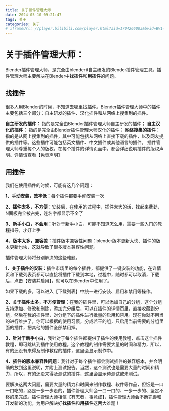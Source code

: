```yaml
---
title: 关于插件管理大师
date: 2024-05-10 09:21:47
tags: 关于
categories: 关于
# iframeUrl: //player.bilibili.com/player.html?aid=1704266003&bvid=BV14T421Q725&cid=1538326188&p=1
---
```

# 关于插件管理大师：

Blender插件管理大师，是完全由blenderit自主研发的Blender插件管理工具。插件管理大师主要解决在Blender中<b>找插件</b>和<b>用插件</b>的问题。

## 找插件
很多人用Blender的时候，不知道去哪里找插件。Blender插件管理大师中的插件主要包括三个部分：自主研发的插件、汉化插件和从网络上搜集到的插件。

<b>自主研发的插件：</b> 指的是完全由Blender插件管理大师自主研发的插件；
<b>自主汉化的插件：</b> 指的是完全由Blender插件管理大师汉化的插件；
<b>网络搜集的插件：</b> 指的是从网上搜集到的插件，其中可能包括从网络上直接下载的插件，以及网友提供的插件等。这些插件可能包括英文插件、中文插件或其他语言的插件。
插件管理大师尊重每个人的版权，在每个插件的详情页面中，都会详细说明插件的版权声明。详情请查看【免责声明】



## 用插件
我们在使用插件的时候，可能有这几个问题：

<b>1、手动安装，效率低：</b>每个插件都要手动安装一次

<b>2、插件太多，不方便：</b>安装后，在使用的过程中，插件太大的话，找起来费劲，N面板完全被占完，连名字都显示不全了

<b>3、新手小白，不会用：</b>针对于新手小白，可能不知道怎么用，需要一些入门的教程指导，才好上手

<b>4、版本太多，兼容差：</b>插件版本兼容性问题：blender版本更新太快、插件的版本更新也块，这就导致了很多版本兼容性问题。

插件管理大师将分别解决的这些难题。

<b>1、关于插件的安装：</b>插件市场里的每个插件，都提供了一键安装的功能，在详情页和下载列表页都可以直接将插件下载到本地，过程中，随时都可以取消，下载后，点击【安装并启用】，就可以在Blender中使用了。


如果下载的多，可以进入【下载列表】中统一进行安装、启用和禁用等操作。

<b>2、关于插件太多，不方便管理：</b>在我的插件里，可以添加自己的分组，这个分组支持添加、修改和删除，添加完分组后，可以在插件的详情页里，直接收藏到分组，然后在我的插件里，对分组下的插件进行批量的启用和禁用。现在你就不用当的进行维护了，你可以根据的使用习惯，分成若干的组，只启用当前需要的分组里面的插件，把其他的插件全部禁用掉。

<b>3、针对于新手小白，</b>我针对于每个插件都提供了插件的使用教程，点击这个插件教程，即可跳转到插件使用教程。这个教程的制作需要大量的时间和精力，所以，有的还没有来得及制作教程的插件，这里会显示制作中。

<b>4、插件的版本兼容性问题：</b>我针对于每个插件都会测试插件的兼容版本，并会明确的放到这里说明，并附上测试报告。当然，这个测试也是需要大量的时间和精力，所以，有的还没来得及测试的插件，这里会显示待测试或未测试。

要解决这两大问题，需要大量的精力和时间来制作教程、软件等作品，但饭是一口一口吃的，路是一步一步走的，插件管理大师会一口一口的、一步一步的、坚定不移的来完成。插件管理大师相信【有志者，事竟成】，插件管理大师会不断完善和开发新的功能，为用户解决好<b>找插件</b>和<b>用插件</b>这两大难题！

